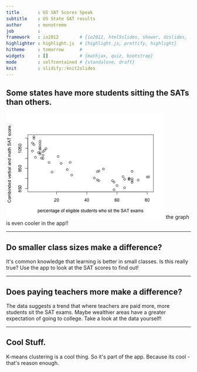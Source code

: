 ```yaml
---
title       : US SAT Scores Speak
subtitle    : US State SAT results 
author      : monotreme
job         : 
framework   : io2012        # {io2012, html5slides, shower, dzslides, ...}
highlighter : highlight.js  # {highlight.js, prettify, highlight}
hitheme     : tomorrow      # 
widgets     : []            # {mathjax, quiz, bootstrap}
mode        : selfcontained # {standalone, draft}
knit        : slidify::knit2slides
---
```


## Some states have more students sitting the SATs than others.

![plot of chunk unnamed-chunk-1](assets/fig/unnamed-chunk-1-1.png) 
the graph is even cooler in the app!!

---

## Do smaller class sizes make a difference?
It's common knowledge that learning is better in small classes.  Is this really true? Use the app to look at the SAT scores to find out!

---
## Does paying teachers more make a difference?
The data suggests a trend that where teachers are paid more, more students sit the SAT exams. Maybe wealthier areas have a greater expectation of going to college.  Take a look at the data yourself! 

---
## Cool Stuff.
K-means clustering is a cool thing.  So it's part of the app.  Because its cool - that's reason enough.



